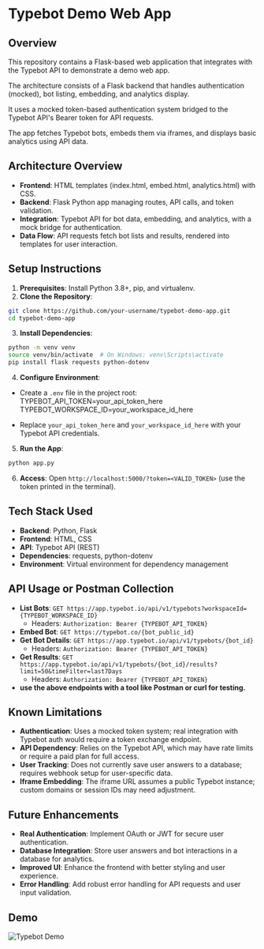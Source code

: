 # Typebot Demo Web App

## Overview
This repository contains a Flask-based web application that integrates with the Typebot API to demonstrate a demo web app. 

The architecture consists of a Flask backend that handles authentication (mocked), bot listing, embedding, and analytics display. 

It uses a mocked token-based authentication system bridged to the Typebot API's Bearer token for API requests. 

The app fetches Typebot bots, embeds them via iframes, and displays basic analytics using API data.

## Architecture Overview
- **Frontend**: HTML templates (index.html, embed.html, analytics.html) with CSS.
- **Backend**: Flask Python app managing routes, API calls, and token validation.
- **Integration**: Typebot API for bot data, embedding, and analytics, with a mock bridge for authentication.
- **Data Flow**: API requests fetch bot lists and results, rendered into templates for user interaction.

## Setup Instructions
1. **Prerequisites**: Install Python 3.8+, pip, and virtualenv.
2. **Clone the Repository**:
```bash
git clone https://github.com/your-username/typebot-demo-app.git
cd typebot-demo-app
```
3. **Install Dependencies**:
```bash
python -m venv venv
source venv/bin/activate  # On Windows: venv\Scripts\activate
pip install flask requests python-dotenv
```
4. **Configure Environment**:
- Create a `.env` file in the project root:
TYPEBOT_API_TOKEN=your_api_token_here
TYPEBOT_WORKSPACE_ID=your_workspace_id_here

- Replace `your_api_token_here` and `your_workspace_id_here` with your Typebot API credentials.
5. **Run the App**:
```bash
python app.py
```

6. **Access**: Open `http://localhost:5000/?token=<VALID_TOKEN>` (use the token printed in the terminal).

## Tech Stack Used
- **Backend**: Python, Flask
- **Frontend**: HTML, CSS
- **API**: Typebot API (REST)
- **Dependencies**: requests, python-dotenv
- **Environment**: Virtual environment for dependency management

## API Usage or Postman Collection
- **List Bots**: `GET https://app.typebot.io/api/v1/typebots?workspaceId={TYPEBOT_WORKSPACE_ID}`
    - Headers: `Authorization: Bearer {TYPEBOT_API_TOKEN}`
- **Embed Bot**: `GET https://typebot.co/{bot_public_id}`
- **Get Bot Details**: `GET https://app.typebot.io/api/v1/typebots/{bot_id}`
    - Headers: `Authorization: Bearer {TYPEBOT_API_TOKEN}`
- **Get Results**: `GET https://app.typebot.io/api/v1/typebots/{bot_id}/results?limit=50&timeFilter=last7Days`
    - Headers: `Authorization: Bearer {TYPEBOT_API_TOKEN}`
- **use the above endpoints with a tool like Postman or curl for testing.**

## Known Limitations
- **Authentication**: Uses a mocked token system; real integration with Typebot auth would require a token exchange endpoint.
- **API Dependency**: Relies on the Typebot API, which may have rate limits or require a paid plan for full access.
- **User Tracking**: Does not currently save user answers to a database; requires webhook setup for user-specific data.
- **Iframe Embedding**: The iframe URL assumes a public Typebot instance; custom domains or session IDs may need adjustment.


## Future Enhancements
- **Real Authentication**: Implement OAuth or JWT for secure user authentication.
- **Database Integration**: Store user answers and bot interactions in a database for analytics.
- **Improved UI**: Enhance the frontend with better styling and user experience.
- **Error Handling**: Add robust error handling for API requests and user input validation.

## Demo
![Typebot Demo](./demo/demo.gif)